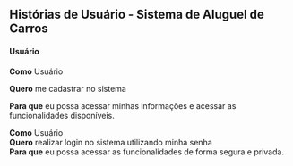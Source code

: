 ## Histórias de Usuário - Sistema de Aluguel de Carros

#### Usuário
**Como** Usuário

**Quero** me cadastrar no sistema

**Para que** eu possa acessar minhas informações e acessar as funcionalidades disponíveis. 

**Como** Usuário  
**Quero** realizar login no sistema utilizando minha senha  
**Para que** eu possa acessar as funcionalidades de forma segura e privada. 

